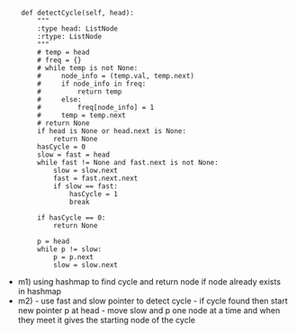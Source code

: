 ```class Solution(object):
    def detectCycle(self, head):
        """
        :type head: ListNode
        :rtype: ListNode
        """
        # temp = head
        # freq = {}
        # while temp is not None:
        #     node_info = (temp.val, temp.next)
        #     if node_info in freq:
        #         return temp
        #     else:
        #         freq[node_info] = 1
        #     temp = temp.next
        # return None
        if head is None or head.next is None:
            return None
        hasCycle = 0
        slow = fast = head
        while fast != None and fast.next is not None:
            slow = slow.next
            fast = fast.next.next
            if slow == fast:
                hasCycle = 1
                break

        if hasCycle == 0:
            return None

        p = head
        while p != slow:
            p = p.next
            slow = slow.next
```
- m1) using hashmap to find cycle and return node if node already exists in hashmap
- m2) - use fast and slow pointer to detect cycle
      - if cycle found then start new pointer p at head
      - move slow and p one node at a time and when they meet it gives the starting node of the cycle
